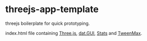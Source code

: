 # threejs-app-template
threejs boilerplate for quick prototyping.

index.html file containing [Three.js](https://github.com/mrdoob/three.js/), [dat.GUI](https://code.google.com/p/dat-gui/), [Stats](https://github.com/mrdoob/stats.js) and [TweenMax](http://greensock.com/tweenmax).
